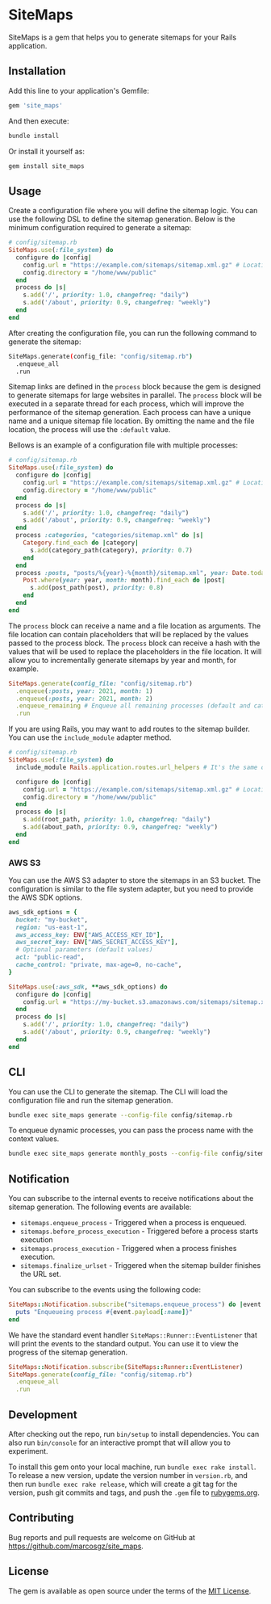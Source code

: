 # SiteMaps

SiteMaps is a gem that helps you to generate sitemaps for your Rails application.

## Installation

Add this line to your application's Gemfile:

```ruby
gem 'site_maps'
```

And then execute:

```bash
bundle install
```

Or install it yourself as:

```bash
gem install site_maps
```

## Usage

Create a configuration file where you will define the sitemap logic. You can use the following DSL to define the sitemap generation. Below is the minimum configuration required to generate a sitemap:

```ruby
# config/sitemap.rb
SiteMaps.use(:file_system) do
  configure do |config|
    config.url = "https://example.com/sitemaps/sitemap.xml.gz" # Location of main sitemap index file
    config.directory = "/home/www/public"
  end
  process do |s|
    s.add('/', priority: 1.0, changefreq: "daily")
    s.add('/about', priority: 0.9, changefreq: "weekly")
  end
end
```

After creating the configuration file, you can run the following command to generate the sitemap:

```bash
SiteMaps.generate(config_file: "config/sitemap.rb")
  .enqueue_all
  .run
```

Sitemap links are defined in the `process` block because the gem is designed to generate sitemaps for large websites in parallel. The `process` block will be executed in a separate thread for each process, which will improve the performance of the sitemap generation. Each process can have a unique name and a unique sitemap file location. By omitting the name and the file location, the process will use the `:default` value.

Bellows is an example of a configuration file with multiple processes:

```ruby
# config/sitemap.rb
SiteMaps.use(:file_system) do
  configure do |config|
    config.url = "https://example.com/sitemaps/sitemap.xml.gz" # Location of main sitemap index file
    config.directory = "/home/www/public"
  end
  process do |s|
    s.add('/', priority: 1.0, changefreq: "daily")
    s.add('/about', priority: 0.9, changefreq: "weekly")
  end
  process :categories, "categories/sitemap.xml" do |s|
    Category.find_each do |category|
      s.add(category_path(category), priority: 0.7)
    end
  end
  process :posts, "posts/%{year}-%{month}/sitemap.xml", year: Date.today.year, month: Date.today.month do |s, year, month|
    Post.where(year: year, month: month).find_each do |post|
      s.add(post_path(post), priority: 0.8)
    end
  end
end
```

The `process` block can receive a name and a file location as arguments. The file location can contain placeholders that will be replaced by the values passed to the process block. The `process` block can receive a hash with the values that will be used to replace the placeholders in the file location. It will allow you to incrementally generate sitemaps by year and month, for example.

```ruby
SiteMaps.generate(config_file: "config/sitemap.rb")
  .enqueue(:posts, year: 2021, month: 1)
  .enqueue(:posts, year: 2021, month: 2)
  .enqueue_remaining # Enqueue all remaining processes (default and categories)
  .run
```

If you are using Rails, you may want to add routes to the sitemap builder. You can use the `include_module` adapter method.

```ruby
# config/sitemap.rb
SiteMaps.use(:file_system) do
  include_module Rails.application.routes.url_helpers # It's the same of `extend Rails.application.routes.url_helpers`

  configure do |config|
    config.url = "https://example.com/sitemaps/sitemap.xml.gz" # Location of main sitemap index file
    config.directory = "/home/www/public"
  end
  process do |s|
    s.add(root_path, priority: 1.0, changefreq: "daily")
    s.add(about_path, priority: 0.9, changefreq: "weekly")
  end
end
```

### AWS S3

You can use the AWS S3 adapter to store the sitemaps in an S3 bucket. The configuration is similar to the file system adapter, but you need to provide the AWS SDK options.

```ruby
aws_sdk_options = {
  bucket: "my-bucket",
  region: "us-east-1",
  aws_access_key: ENV["AWS_ACCESS_KEY_ID"],
  aws_secret_key: ENV["AWS_SECRET_ACCESS_KEY"],
  # Optional parameters (default values)
  acl: "public-read",
  cache_control: "private, max-age=0, no-cache",
}

SiteMaps.use(:aws_sdk, **aws_sdk_options) do
  configure do |config|
    config.url = "https://my-bucket.s3.amazonaws.com/sitemaps/sitemap.xml.gz"
  end
  process do |s|
    s.add('/', priority: 1.0, changefreq: "daily")
    s.add('/about', priority: 0.9, changefreq: "weekly")
  end
end
```

## CLI

You can use the CLI to generate the sitemap. The CLI will load the configuration file and run the sitemap generation.

```bash
bundle exec site_maps generate --config-file config/sitemap.rb
```

To enqueue dynamic processes, you can pass the process name with the context values.

```bash
bundle exec site_maps generate monthly_posts --config-file config/sitemap.rb --context=year:2021,month:1
```

## Notification

You can subscribe to the internal events to receive notifications about the sitemap generation. The following events are available:

* `sitemaps.enqueue_process` - Triggered when a process is enqueued.
* `sitemaps.before_process_execution` - Triggered before a process starts execution
* `sitemaps.process_execution` - Triggered when a process finishes execution.
* `sitemaps.finalize_urlset` - Triggered when the sitemap builder finishes the URL set.

You can subscribe to the events using the following code:

```ruby
SiteMaps::Notification.subscribe("sitemaps.enqueue_process") do |event|
  puts "Enqueueing process #{event.payload[:name]}"
end
```

We have the standard event handler `SiteMaps::Runner::EventListener` that will print the events to the standard output. You can use it to view the progress of the sitemap generation.

```ruby
SiteMaps::Notification.subscribe(SiteMaps::Runner::EventListener)
SiteMaps.generate(config_file: "config/sitemap.rb")
  .enqueue_all
  .run
```

## Development

After checking out the repo, run `bin/setup` to install dependencies. You can also run `bin/console` for an interactive prompt that will allow you to experiment.

To install this gem onto your local machine, run `bundle exec rake install`. To release a new version, update the version number in `version.rb`, and then run `bundle exec rake release`, which will create a git tag for the version, push git commits and tags, and push the `.gem` file to [rubygems.org](https://rubygems.org).

## Contributing

Bug reports and pull requests are welcome on GitHub at https://github.com/marcosgz/site_maps.


## License

The gem is available as open source under the terms of the [MIT License](https://opensource.org/licenses/MIT).
